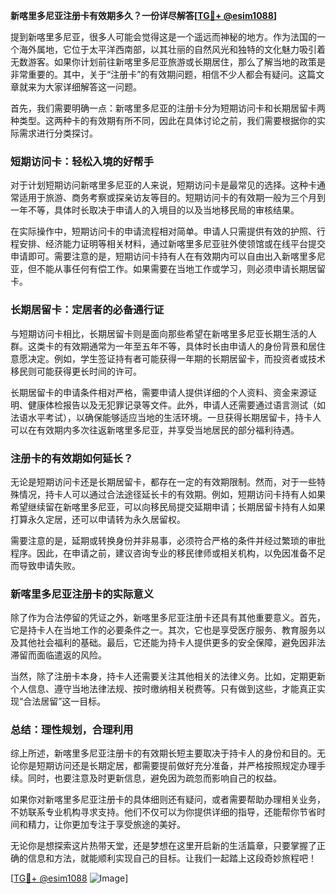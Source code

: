 **新喀里多尼亚注册卡有效期多久？一份详尽解答[[TG💪+ @esim1088](https://t.me/s/esim1088)]**

提到新喀里多尼亚，很多人可能会觉得这是一个遥远而神秘的地方。作为法国的一个海外属地，它位于太平洋西南部，以其壮丽的自然风光和独特的文化魅力吸引着无数游客。如果你计划前往新喀里多尼亚旅游或长期居住，那么了解当地的政策是非常重要的。其中，关于“注册卡”的有效期问题，相信不少人都会有疑问。这篇文章就来为大家详细解答这一问题。

首先，我们需要明确一点：新喀里多尼亚的注册卡分为短期访问卡和长期居留卡两种类型。这两种卡的有效期有所不同，因此在具体讨论之前，我们需要根据你的实际需求进行分类探讨。

### 短期访问卡：轻松入境的好帮手

对于计划短期访问新喀里多尼亚的人来说，短期访问卡是最常见的选择。这种卡通常适用于旅游、商务考察或探亲访友等目的。短期访问卡的有效期一般为三个月到一年不等，具体时长取决于申请人的入境目的以及当地移民局的审核结果。

在实际操作中，短期访问卡的申请流程相对简单。申请人只需提供有效的护照、行程安排、经济能力证明等相关材料，通过新喀里多尼亚驻外使领馆或在线平台提交申请即可。需要注意的是，短期访问卡持有人在有效期内可以自由出入新喀里多尼亚，但不能从事任何有偿工作。如果需要在当地工作或学习，则必须申请长期居留卡。

### 长期居留卡：定居者的必备通行证

与短期访问卡相比，长期居留卡则是面向那些希望在新喀里多尼亚长期生活的人群。这类卡的有效期通常为一年至五年不等，具体时长由申请人的身份背景和居住意愿决定。例如，学生签证持有者可能获得一年期的长期居留卡，而投资者或技术移民则可能获得更长时间的许可。

长期居留卡的申请条件相对严格，需要申请人提供详细的个人资料、资金来源证明、健康体检报告以及无犯罪记录等文件。此外，申请人还需要通过语言测试（如法语水平考试），以确保能够适应当地的生活环境。一旦获得长期居留卡，持卡人可以在有效期内多次往返新喀里多尼亚，并享受当地居民的部分福利待遇。

### 注册卡的有效期如何延长？

无论是短期访问卡还是长期居留卡，都存在一定的有效期限制。然而，对于一些特殊情况，持卡人可以通过合法途径延长卡的有效期。例如，短期访问卡持有人如果希望继续留在新喀里多尼亚，可以向移民局提交延期申请；长期居留卡持有人如果打算永久定居，还可以申请转为永久居留权。

需要注意的是，延期或转换身份并非易事，必须符合严格的条件并经过繁琐的审批程序。因此，在申请之前，建议咨询专业的移民律师或相关机构，以免因准备不足而导致申请失败。

### 新喀里多尼亚注册卡的实际意义

除了作为合法停留的凭证之外，新喀里多尼亚注册卡还具有其他重要意义。首先，它是持卡人在当地工作的必要条件之一。其次，它也是享受医疗服务、教育服务以及其他社会福利的基础。最后，它还能为持卡人提供更多的安全保障，避免因非法滞留而面临遣返的风险。

当然，除了注册卡本身，持卡人还需要关注其他相关的法律义务。比如，定期更新个人信息、遵守当地法律法规、按时缴纳相关税费等。只有做到这些，才能真正实现“合法居留”这一目标。

### 总结：理性规划，合理利用

综上所述，新喀里多尼亚注册卡的有效期长短主要取决于持卡人的身份和目的。无论你是短期访问还是长期定居，都需要提前做好充分准备，并严格按照规定办理手续。同时，也要注意及时更新信息，避免因为疏忽而影响自己的权益。

如果你对新喀里多尼亚注册卡的具体细则还有疑问，或者需要帮助办理相关业务，不妨联系专业机构寻求支持。他们不仅可以为你提供详细的指导，还能帮你节省时间和精力，让你更加专注于享受旅途的美好。

无论你是想探索这片热带天堂，还是梦想在这里开启新的生活篇章，只要掌握了正确的信息和方法，就能顺利实现自己的目标。让我们一起踏上这段奇妙旅程吧！

[[TG💪+ @esim1088](https://t.me/s/esim1088) ![Image](https://i.postimg.cc/4NQfJmqS/Snipaste-2025-05-13-00-14-12.png)]